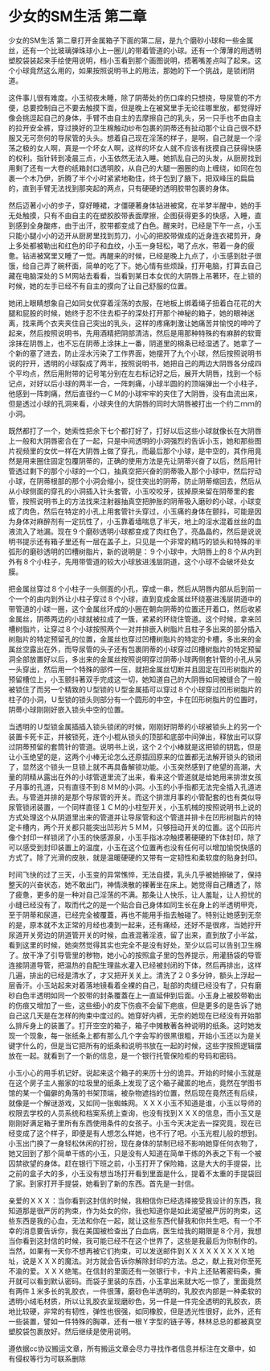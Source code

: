 # 少女的SM生活 第二章

少女的SM生活 第二章打开金属箱子下面的第二层，是九个磨砂小球和一些金属丝，还有一个比玻璃弹珠球小上一圈儿的带着管道的小球。还有一个薄薄的用透明塑胶袋装起来手绘使用说明，档小玉看到那个画图说明，捂著嘴差点叫了起来。这个小球竟然这么用的，如果按照说明书上的用法，那她的下一个挑战，是锁闭阴道。

这件事儿很有难度。小玉彻夜未睡，除了阴蒂处的伤口痒的只想挠，导尿管的不方便，总要控制自己不要去触摸下面，但是晚上在被窝里手无论往哪里放，都觉得好像会挑逗起自己的身体，手臂不由自主的去摩擦自己的乳头，另一只手也不由自主的拉开安全裤，穿过换好的卫生棉触动纱布包裹的阴蒂还有扯动那个让自己很不舒服又无可奈何的导尿管的头头。想着自己现在淫荡的样子，是啊，自己就是一个淫荡之极的女人啊，真是一个坏女人啊，这样的坏女人就不应该有抚摸自己获得快感的权利。指针转到凌晨三点，小玉依然无法入睡。她抓乱自己的头发，从厨房找到用剩了还有一大卷的纸箱封口透明胶，从自己的大腿一圈圈的向上缠绕，如同在包裹一个木乃伊，折腾了半个小时紧紧地勒住，终于包到了腋下，把双峰压的扁扁的，直到手臂无法找到那突起的两点，只有硬硬的透明胶带包裹的身体。

然后迈著小小的步子，穿好睡裙，才僵硬著身体钻进被窝，在半梦半醒中，她的手无处触摸，只有不由自主的在塑胶胶带表面摩擦，企图获得更多的快感，入睡，直到感到全身酸疼，由于出汗，胶带都变成了白色。醒来时，已经是下午一点，小玉只能小腿小小的迈开从厨房里找到剪刀，小心的把胶带做成的近身连衣裙剪开，身上多处都被勒出和红色的印子和血纹，小玉一身轻松，喝了点水，带着一身的疲惫。钻进被窝里又睡了一觉。再醒来的时候，已经是晚上九点了，小玉感到肚子很饿，给自己弄了碗杯面，简单的吃了下。她心情有些烦躁，打开电脑，打算去自己藏在电脑深处的ＳＭ网站去看看，当看到某日本女优的大阴唇上吊著环，在上锁的时候，她的左手已经不有自主的摸向了让自己舒服的位置。

她闭上眼睛想象自己如同女优穿着淫荡的衣服，在地板上绑着绳子扭着白花花的大腿和屁股的时候，她终于忍不住去柜子的深处打开那个神秘的箱子，她的眼神迷离，找来两个衣夹夹住自己突出的乳头，这样的疼痛刺激让她痛苦并愉悦的呻吟了起来，然后按照说明书，先用酒精把阴部清洁，然后是用那种特殊的有麻醉的软膏涂抹在阴唇上，也不忘在阴蒂上涂抹上一番，阴道里的棉条已经湿透了。她拿了一个新的塞了进去，防止淫水污染了工作界面，她摆开了九个小球，然后按照说明书说的拧开，透明的小球裂成了两半，按照说明书，她把自己的两边大阴唇各分成四个平均点，然后用附带的记号笔分别在左右标记好之后，展开大阴唇，找到一个标记点，对好以后小球的两半一合，一阵刺痛，小球半圆的的顶端弹出一个小柱子，他感到一阵刺痛，然后直径约一ＣＭ的小球牢牢的夹住了大阴唇，没有血流出来，但是透过小球的孔洞来看，小球夹住的大阴唇的同时大阴唇被打出一个约二ｍｍ的小洞。

既然都打了一个，她索性把余下七个都打好了，打好以后这些小球就像长在大阴唇上一般和大阴唇密合在了一起，只是中间透明的小洞强烈的告诉小玉，她和那些图片视频里的女优一样在大阴唇上做了穿孔，而最后那个小球，是中空的，其作用竟然是用来圈住固定包覆阴蒂的，正确的使用方法是先让阴蒂兴奋了以后，然后用针管透过剩下的那个小球的一个口，抽真空把兴奋的阴蒂吸入那个小球中，然后拧动小球，在阴蒂根部的那个小洞会缩小，捉住突出的阴蒂，防止阴蒂缩回去，然后从从小球侧面的穿孔的小洞插入针头套管，小玉咬咬牙，拔掉原来留在阴蒂里的套管，按照说明书上的方法找来注射器抽真空把肿胀的阴蒂吸入磨砂的小球，小球变成了肉色，然后在特定的小孔上用套管针头穿过，小玉痛的身体在颤抖，可能是因为身体对麻醉剂有一定抗性了，小玉靠着墙喘息了半天，地上的淫水混着丝丝的血液流入了地漏。现在９个磨砂透明小球都变成了肉红色了，亮晶晶的，然后是说说明书提示还有箱子里还有一层在盖子上，只见是一个非常的精巧的锁头和特殊的半弧形的磨砂透明的凹槽树脂片，新的说明是：９个小球中，大阴唇上的８个从内到外有８个小柱子，先用带管道的较大小球放进浅层阴道，这个小球不会破坏处女膜。

把金属丝穿过８个小柱子一头侧面的小孔，穿成一串，然后从阴唇内部从后到前一个一个的由内到外让小柱子穿过８个小球，直到变成金属丝环绕塞进浅层阴道中的带管道的小球一圈，这个金属丝环成的小圈在朝向阴蒂的位置还开着口，然后收紧金属丝，阴蒂两边的小球就被拉成了一簇，紧紧的环绕住管道。这个时候，拿来凹槽树脂片，让穿过８个小球按照两个一对并排嵌入树脂片且柱子多出来的部分插入树脂片的特定预留孔的位置，金属丝也穿过凹槽树脂片的特定的卡槽，多出来的金属丝空露出在外，而导尿管的头子还有包裹阴蒂的小球穿过凹槽树脂片的特定预留洞全部放置好以后，多出来的金属丝按照说明穿过阴蒂小球两侧套针管的小孔从另一头穿出，然后用一个特殊的部件一压，就把金属丝切断并且固定在凹形树脂片的预留槽位上，小玉颤抖著双手完成这一切，她知道自己的大阴唇如同被缝合了一般被锁住了而另一个精致的Ｕ型锁的Ｕ型金属插可以穿过８个小球穿过凹形树脂片的柱子的小洞，Ｕ型锁的锁头则部分有一个圆形的中空，卡在凹形树脂片的位置时，阴蒂小球刚刚好嵌入锁头中空的位置。

当透明的Ｕ型锁金属插插入锁头锁闭的时候，刚刚好阴蒂的小球被锁头上的另一个装置卡死卡正，并被锁死，连个小棍从锁头的顶部和底部中间弹出，释放出可以穿过阴蒂预留的套筒针的管道。说明书上说，这个２个小棒就是这把锁的钥匙，但是让小玉绝望的是，这两个小棒无论怎么还原插回原来的位置都无法解开锁头的锁闭了，显然这个锁头一旦锁上就不再具备解锁功能。小玉突然感到了绝望的高潮，大量的阴精从露出在外的小球管道里流了出来，看来这个管道就是给她用来排泄女孩子月事的孔道，只有直径不到８ＭＭ的小洞。小玉的小手指都无法完全插入孔道进去。与管道并排的是那个导尿管的开关。而这个排泄月事的小管配套的也有类似导尿管锁闭装置，一个同样直径１ＣＭ的小柱型开关，小玉机械的按照说明书上说的方式处理这个从阴道里出来的管道并让导尿管和这个管道并排卡在凹形树脂片的特定卡槽内，两个开关都只能突出凹形片５ＭＭ，只够扭动开关的位置。这个凹形片像个封印一样锁闭了小玉的快感源泉，小玉手指冰凉触摸著硬硬的下体封印，除了可以感受到封印装置上的温度，小玉在这个位置再也没有任何可以增加愉悦快感的方式了。除了光滑的皮肤，就是温暖硬硬的又带有一定韧性和柔软度的贴身封印。

时间飞快的过了三天，小玉变的异常憔悴，无法自摸，乳头几乎被她擦破了，保持整天的兴奋状态，她不敢出门，神情涣散的裸著坐在床上。她觉得自己糟透了，除了疲惫，更多的是一种对自己淫荡的不满。那条让人快乐，让人羞耻，让人担忧的小缝已经没有了，取而代之的是一个贴合自己身体如同生长在身上的半透明甲壳，至于阴蒂和尿道，已经完全被覆蓋，再也不能用手指去触碰了。特别让她感到无奈的是，原本就不太正常的月经也凑到一起来，还有痛经，还好不是很疼，当她拧开尿道开关旁边的阴道管开关的时候，血液混著淫液，留了出来，直到放了小半盆，看到这里的时候，她突然觉得其实也完全不是没有好处，至少以后可以告别卫生棉了。放干净了引导管里的秽物，她小心的按照盒子里的包养提示，用灌肠袋的导管连接阴道导管，把温热的自配生理盐水灌入已经被封闭的下体，然后再排出，这样几遍，排出的已经是清水了，才又把开关关上。清洗了２０多分钟，额头上浮起一层香汗。小玉站起来对着落地镜看着全裸的自己，耻部的肉缝已经没有了，只有磨砂白色半透明如同一个胶带的封条覆蓋在上一直延伸到后面。小玉身上被胶带勒出的伤痕又增加了一些，这些细小的皮下伤痕不会留下疤痕，但是更多的是告诉了她自己这几天是在怎样的拘束中度过的。她穿好内裤，无奈的她现在已经没有开始那么排斥身上的装置了。打开空空的箱子，箱子中摊散著各种说明的纸条。这时她发现一个现象，每一张纸条上都有那么几个字会写的很黑很粗，开始小玉还以为是关键字什么的，但是当它把所有的纸条和说明书放在一起的时候，这些字按照逻辑摆放在一起。就看到了一个新的信息，是一个银行托管保险柜的号码和密码。

小玉小心的用手机记好。说起来这个箱子的来历十分的诡异。开始的时候小玉就是在这个房子主人搬家的垃圾里的纸条上发现了这个箱子藏匿的地点，竟然在学图书馆的某一个偏僻的角落的书架顶端，被杂物遮挡的位置，然后现在竟然还有后续，就像是一个解谜游戏，又如同一张蜘蛛网。ＸＸＸ小玉不知道是谁，小玉以导师的权限去学校的人员系统和档案系统上查询，也没有找到ＸＸＸ的信息，而小玉又是刚刚好满足箱子里所有东西使用条件的女孩子。小玉今天决定去一探究竟，现在已经变成了这个样子，即便是有人想怎么样她，也不行了吧。小玉光棍儿般的想到。小玉出门换了一身轻松休闲的打扮，现在身体的禁制已经不影响她穿任何衣物了，她又回到了那个简单干练的小玉，只是没有人知道在简单干练的外表之下有一个被囚禁欲望的身体。赶在银行下班之前，小玉打开了保险箱，这是大大的手提袋，比之前的盒子大的多，小玉没有想当场打开看到里面是什么，提着不太重的手提袋回了家。到家打开手提袋，她看到了新的东西。首先是一封信。

亲爱的ＸＸＸ：当你看到这封信的时候，我相信你已经选择接受我设计的东西，我知道那是很严厉的拘束，作为处女的你，我也知道你是如此渴望被严厉的拘束，这些东西是我的心血，无法和你在一起，就让这些东西代替我和你共生吧。有一个不幸的消息要告诉你，我在美国被检查出了白血病，医生给我的期限是８个月，我想当你看到这封信的时候，我可能已经不在这个世界了，这些是我最后为你制作的。当然，如果有一天你不想再被它们拘束，可以发送邮件到ＸＸＸＸＸＸＸＸＸ地址，说是ＸＸＸ的魔法。对方就会告诉你解除封印的方法。总之，献上我对你至死不渝的爱。ＸＸＸ绝笔。在信封的里面还有一张银行卡，卡片上还贴著密码条，撕开就可以看到默认密码。而袋子里装的东西，小玉拿出来就大吃一惊了，里面竟然有两件１米多长的乳胶衣，一件很薄，磨砂色半透明的，乳胶衣内部是一种柔软的透明小绒毛材质，所以让乳胶衣呈现磨砂色，另一件是一件完全透明的乳胶衣，质地比较硬，非常的有韧性，弹性也很强，如同橡胶，但是透光性很好，此外，还有一些装置，譬如一件特殊的胸罩，还有一根Ｙ字型的链子等，林林总总的都被真空塑胶袋包裹放好。然后继续是使用说明。

遵依据cc协议搬运文章，所有搬运文章会尽力寻找作者信息并标注在文章中，如有侵权等行为可联系删除